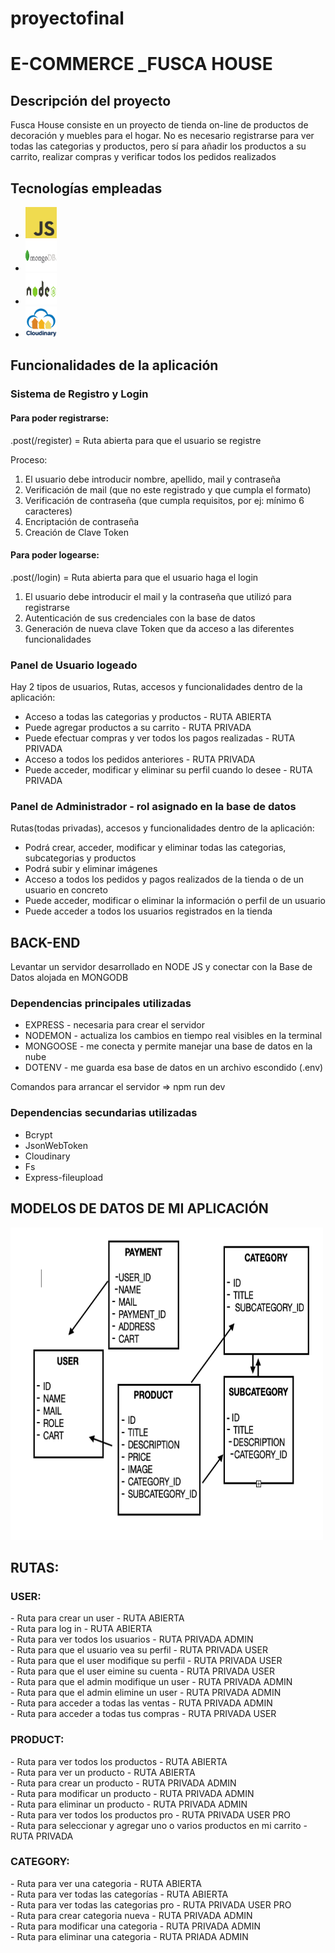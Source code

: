 # proyectofinal

<body>
<h1>E-COMMERCE _FUSCA HOUSE</h1>
<h2>Descripción del proyecto</h2>
<p>Fusca House consiste en un proyecto de tienda on-line de productos de decoración y muebles para el hogar.
No es necesario registrarse para ver todas las categorias y productos, pero sí para añadir los productos a su carrito, realizar compras y verificar todos los pedidos realizados</p>

<h2>Tecnologías empleadas</h2>
<ul>
 <li><img src="./imagenes/jslogo.png"  style="width:50px; height:50px; text-align:center"></img></li>
 <li><img src="./imagenes/MongoLogo.jpeg"  style="width:50px; height:50px; text-align:center"></img></li>
 <li><img src="./imagenes/nodejslogo.png"  style="width:50px; height:50px; text-align:center"></img></li>
 <li><img src="./imagenes/cloudinary.png"  style="width:50px; height:50px; text-align:center"></img></li>
</ul>

<h2>Funcionalidades de la aplicación</h2>
<div>
<h3>Sistema de Registro y Login</h3>
<h4>Para poder registrarse:</h4>
<p>.post(/register) = Ruta abierta para que el usuario se registre</p>
<p>Proceso:</p>
<ol>
 <li>El usuario debe introducir nombre, apellido, mail y contraseña</li>
 <li>Verificación de mail (que no este registrado y que cumpla el formato)</li>
 <li>Verificación de contraseña (que cumpla requisitos, por ej: mínimo 6 caracteres)</li>
 <li>Encriptación de contraseña</li>
 <li>Creación de Clave Token</li>
</ol>
<h4>Para poder logearse:</h4>
<p>.post(/login) = Ruta abierta para que el usuario haga el login</p>
<ol>
 <li>El usuario debe introducir el mail y la contraseña que utilizó para registrarse</li>
 <li>Autenticación de sus credenciales con la base de datos</li>
 <li>Generación de nueva clave Token que da acceso a las diferentes funcionalidades</li>
</ol>

<h3>Panel de Usuario logeado</h3>
<p>Hay 2 tipos de usuarios, Rutas, accesos y funcionalidades dentro de la aplicación:</p>
<ul>
 <li>Acceso a todas las categorias y productos - RUTA ABIERTA</li>
 <li>Puede agregar productos a su carrito - RUTA PRIVADA</li>
 <li>Puede efectuar compras y ver todos los pagos realizadas - RUTA PRIVADA</li>
 <li>Acceso a todos los pedidos anteriores - RUTA PRIVADA</li>
 <li>Puede acceder, modificar y eliminar su perfil cuando lo desee - RUTA PRIVADA</li>
</ul>
<h3>Panel de Administrador - rol asignado en la base de datos</h3>
<p>Rutas(todas privadas), accesos y funcionalidades dentro de la aplicación:</p>
<ul>
 <li>Podrá crear, acceder, modificar y eliminar todas las categorias, subcategorias y productos</li>
 <li>Podrá subir y eliminar imágenes</li>
 <li>Acceso a todos los pedidos y pagos realizados de la tienda o de un usuario en concreto</li>
 <li>Puede acceder, modificar o eliminar la información o perfil de un usuario</li>
 <li>Puede acceder a todos los usuarios registrados en la tienda</li>
</ul>
</div>

<h2>BACK-END</h2>
<p>Levantar un servidor desarrollado en NODE JS y conectar con la Base de Datos alojada en MONGODB</p>
<h3>Dependencias principales utilizadas</h3>
<ul>
 <li>EXPRESS - necesaria para crear el servidor</li>
 <li>NODEMON - actualiza los cambios en tiempo real visibles en la terminal</li>
 <li>MONGOOSE - me conecta y permite manejar una base de datos en la nube</li>
 <li>DOTENV - me guarda esa base de datos en un archivo escondido (.env)</li>
</ul>

Comandos para arrancar el servidor => npm run dev

<h3>Dependencias secundarias utilizadas</h3>
<ul>
 <li>Bcrypt</li>
 <li>JsonWebToken</li>
 <li>Cloudinary</li>
 <li>Fs</li>
 <li>Express-fileupload</li>
</ul>

<h2>MODELOS DE DATOS DE MI APLICACIÓN</h2>

<img src="./imagenes/modelos.png"  style="width:500px; height:500px; text-align:center"></img>


<div>
<h2>RUTAS:</h2>
<h3>USER:</h3>
<p>
- Ruta para crear un user - RUTA ABIERTA <br>
- Ruta para log in - RUTA ABIERTA<br>
- Ruta para ver todos los usuarios - RUTA PRIVADA ADMIN<br>
- Ruta para que el usuario vea su perfil - RUTA PRIVADA USER<br>
- Ruta para que el user modifique su perfil - RUTA PRIVADA USER<br>
- Ruta para que el user eimine su cuenta - RUTA PRIVADA USER<br>
- Ruta para que el admin modifique un user - RUTA PRIVADA ADMIN<br>
- Ruta para que el admin elimine un user - RUTA PRIVADA ADMIN<br>
- Ruta para acceder a todas las ventas - RUTA PRIVADA ADMIN<br>
- Ruta para acceder a todas tus compras - RUTA PRIVADA USER<br>
</p>

<h3>PRODUCT:</h3>
<p>
- Ruta para ver todos los productos - RUTA ABIERTA<br>
- Ruta para ver un producto - RUTA ABIERTA<br>
- Ruta para crear un producto - RUTA PRIVADA ADMIN<br>
- Ruta para modificar un producto - RUTA PRIVADA ADMIN<br>
- Ruta para eliminar un producto - RUTA PRIVADA ADMIN<br>
- Ruta para ver todos los productos pro - RUTA PRIVADA USER PRO<br>
- Ruta para seleccionar y agregar uno o varios productos en mi carrito - RUTA PRIVADA
</p>


<h3>CATEGORY:</h3>
<p>
- Ruta para ver una categoria - RUTA ABIERTA<br>
- Ruta para ver todas las categorías - RUTA ABIERTA<br>
- Ruta para ver todas las categorias pro - RUTA PRIVADA USER PRO<br>
- Ruta para crear categoria nueva - RUTA PRIVADA ADMIN<br>
- Ruta para modificar una categoria - RUTA PRIVADA ADMIN<br>
- Ruta para eliminar una categoria - RUTA PRIADA ADMIN
</p>
</div>